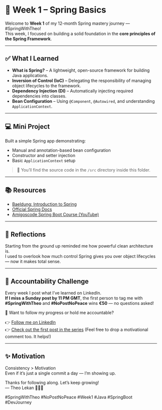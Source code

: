 # 🌱 Week 1 – Spring Basics

Welcome to **Week 1** of my 12-month Spring mastery journey — #SpringWithTheo!  
This week, I focused on building a solid foundation in the **core principles of the Spring Framework**.

---

## ✅ What I Learned

- **What is Spring?** – A lightweight, open-source framework for building Java applications.
- **Inversion of Control (IoC)** – Delegating the responsibility of managing object lifecycles to the framework.
- **Dependency Injection (DI)** – Automatically injecting required dependencies into classes.
- **Bean Configuration** – Using `@Component`, `@Autowired`, and understanding `ApplicationContext`.

---

## 💻 Mini Project

Built a simple Spring app demonstrating:

- Manual and annotation-based bean configuration
- Constructor and setter injection
- Basic `ApplicationContext` setup

> 📁 You’ll find the source code in the `/src` directory inside this folder.

---

## 📚 Resources

- [Baeldung: Introduction to Spring](https://www.baeldung.com/spring-framework)
- [Official Spring Docs](https://docs.spring.io/spring-framework/docs/current/reference/html/)
- [Amigoscode Spring Boot Course (YouTube)](https://www.youtube.com/watch?v=9SGDpanrc8U)

---

## 🧠 Reflections

Starting from the ground up reminded me how powerful clean architecture is.  
I used to overlook how much control Spring gives you over object lifecycles — now it makes total sense.

---

## 📣 Accountability Challenge

Every week I post what I’ve learned on LinkedIn.  
**If I miss a Sunday post by 11 PM GMT**, the first person to tag me with  
**#SpringWithTheo** and **#NoPostNoPeace** wins **€50** — no questions asked!

🫵 Want to follow my progress or hold me accountable?

👉 [Follow me on LinkedIn](https://www.linkedin.com/in/theoolalekan)  
👉 [Check out the first post in the series](https://www.linkedin.com/posts/theoolalekan_springwiththeo-nopostnopeace-springwiththeo-activity-7337418122359947264-nkXm?utm_source=share&utm_medium=member_desktop&rcm=ACoAACUtUsQBV2x867Oyh2dzdqWaS5o_6T-L7RE)
(Feel free to drop a motivational comment too. It helps!)

---

## ✨ Motivation

Consistency > Motivation  
Even if it’s just a single commit a day — I’m showing up.

Thanks for following along. Let’s keep growing!  
— Theo Lekan 👨🏽‍💻

#SpringWithTheo #NoPostNoPeace #Week1 #Java #SpringBoot #DevJourney
